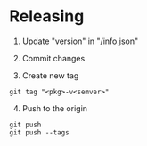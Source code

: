 # Releasing

1. Update "version" in "<pkg>/info.json"

2. Commit changes

3. Create new tag

```shell
git tag "<pkg>-v<semver>"
```

4. Push to the origin

```shell
git push
git push --tags
```
